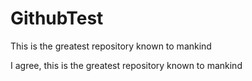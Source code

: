 # GithubTest
This is the greatest repository known to mankind

I agree, this is the greatest repository known to mankind
